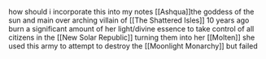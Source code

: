 how should i incorporate this into my notes [[Ashqua]]the goddess of the sun and main over arching villain of [[The Shattered Isles]] 10 years ago burn a significant amount of her light/divine essence to take control of all citizens in the [[New Solar Republic]] turning them into her [[Molten]] she used this army to attempt to destroy the [[Moonlight Monarchy]] but failed